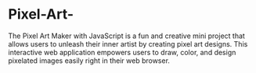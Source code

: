 # Pixel-Art-
The Pixel Art Maker with JavaScript is a fun and creative mini project that allows users to unleash their inner artist by creating pixel art designs. This interactive web application empowers users to draw, color, and design pixelated images easily right in their web browser.

